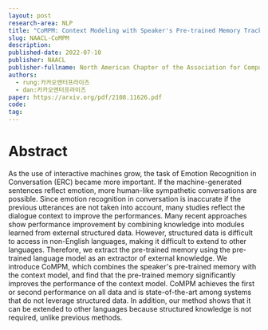 ```yaml
---
layout: post
research-area: NLP
title: "CoMPM: Context Modeling with Speaker's Pre-trained Memory Tracking for Emotion Recognition in Conversation"
slug: NAACL-CoMPM
description:
published-date: 2022-07-10
publisher: NAACL
publisher-fullname: North American Chapter of the Association for Computational Linguistics (NAACL)
authors:
  - rung:카카오엔터프라이즈
  - dan:카카오엔터프라이즈
paper: https://arxiv.org/pdf/2108.11626.pdf
code: 
tag:
---
```


# Abstract

As the use of interactive machines grow, the task of Emotion Recognition in Conversation (ERC) became more important. If the machine-generated sentences reflect emotion, more human-like sympathetic conversations are possible. Since emotion recognition in conversation is inaccurate if the previous utterances are not taken into account, many studies reflect the dialogue context to improve the performances. Many recent approaches show performance improvement by combining knowledge into modules learned from external structured data. However, structured data is difficult to access in non-English languages, making it difficult to extend to other languages. Therefore, we extract the pre-trained memory using the pre-trained language model as an extractor of external knowledge. We introduce CoMPM, which combines the speaker's pre-trained memory with the context model, and find that the pre-trained memory significantly improves the performance of the context model. CoMPM achieves the first or second performance on all data and is state-of-the-art among systems that do not leverage structured data. In addition, our method shows that it can be extended to other languages because structured knowledge is not required, unlike previous methods.
